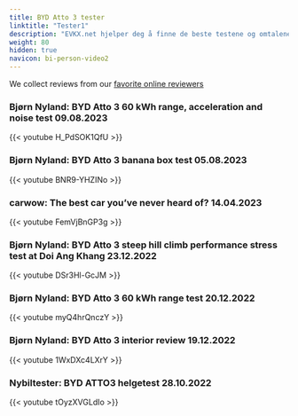 ```yaml
---
title: BYD Atto 3 tester
linktitle: "Tester1"
description: "EVKX.net hjelper deg å finne de beste testene og omtalene av denne modellen. "
weight: 80
hidden: true
navicon: bi-person-video2
---
```

We collect reviews from our [favorite online reviewers](/guides/evreviewers/)

### Bjørn Nyland: BYD Atto 3 60 kWh range, acceleration and noise test 09.08.2023

{{< youtube H_PdSOK1QfU >}}

### Bjørn Nyland: BYD Atto 3 banana box test 05.08.2023

{{< youtube BNR9-YHZINo >}}

### carwow: The best car you’ve never heard of? 14.04.2023

{{< youtube FemVjBnGP3g >}}

### Bjørn Nyland: BYD Atto 3 steep hill climb performance stress test at Doi Ang Khang 23.12.2022

{{< youtube DSr3Hl-GcJM >}}

### Bjørn Nyland: BYD Atto 3 60 kWh range test 20.12.2022

{{< youtube myQ4hrQnczY >}}

### Bjørn Nyland: BYD Atto 3 interior review 19.12.2022

{{< youtube 1WxDXc4LXrY >}}

### Nybiltester: BYD ATTO3 helgetest 28.10.2022

{{< youtube tOyzXVGLdIo >}}

